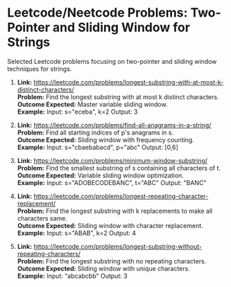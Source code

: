 # Leetcode/Neetcode Problems: Two-Pointer and Sliding Window for Strings

Selected Leetcode problems focusing on two-pointer and sliding window techniques for strings.

1. **Link:** https://leetcode.com/problems/longest-substring-with-at-most-k-distinct-characters/  
   **Problem:** Find the longest substring with at most k distinct characters.  
   **Outcome Expected:** Master variable sliding window.  
   **Example:** Input: s="eceba", k=2 Output: 3

2. **Link:** https://leetcode.com/problems/find-all-anagrams-in-a-string/  
   **Problem:** Find all starting indices of p's anagrams in s.  
   **Outcome Expected:** Sliding window with frequency counting.  
   **Example:** Input: s="cbaebabacd", p="abc" Output: [0,6]

3. **Link:** https://leetcode.com/problems/minimum-window-substring/  
   **Problem:** Find the smallest substring of s containing all characters of t.  
   **Outcome Expected:** Variable sliding window optimization.  
   **Example:** Input: s="ADOBECODEBANC", t="ABC" Output: "BANC"

4. **Link:** https://leetcode.com/problems/longest-repeating-character-replacement/  
   **Problem:** Find the longest substring with k replacements to make all characters same.  
   **Outcome Expected:** Sliding window with character replacement.  
   **Example:** Input: s="ABAB", k=2 Output: 4

5. **Link:** https://leetcode.com/problems/longest-substring-without-repeating-characters/  
   **Problem:** Find the longest substring with no repeating characters.  
   **Outcome Expected:** Sliding window with unique characters.  
   **Example:** Input: "abcabcbb" Output: 3